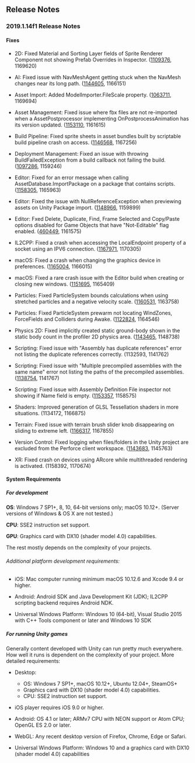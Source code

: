 ## Release Notes

### 2019.1.14f1 Release Notes

#### Fixes

-   2D: Fixed Material and Sorting Layer fields of Sprite Renderer Component not showing Prefab Overrides in Inspector. ([1109376](https://issuetracker.unity3d.com/issues/material-and-sorting-layer-fields-of-sprite-renderer-component-do-not-show-prefab-overrides-in-inspector), 1169620)

-   AI: Fixed issue with NavMeshAgent getting stuck when the NavMesh changes near its long path. ([1144605](https://issuetracker.unity3d.com/issues/navmeshagent-gets-stuck-on-its-path-when-a-navmeshobstacle-with-carving-is-toggled-on-slash-off-nearby), 1166151)

-   Asset Import: Added ModelImporter.FileScale property. ([1063711](https://issuetracker.unity3d.com/issues/modelimporter-dot-filescale-no-longer-exists), 1169694)

-   Asset Management: Fixed issue where fbx files are not re-imported when a AssetPostprocessor implementing OnPostprocessAnimation has its version updated. ([1153110](https://issuetracker.unity3d.com/issues/asset-postprocessor-doesnt-reimport-fbx-file-with-animations-on-version-change-if-only-onpostprocessanimation-is-used), 1161615)

-   Build Pipeline: Fixed sprite sheets in asset bundles built by scriptable build pipeline crash on access. ([1146568](https://issuetracker.unity3d.com/issues/sprite-sheets-in-asset-bundles-built-by-scriptable-build-pipeline-crash-on-access), 1167256)

-   Deployment Management: Fixed an issue with throwing BuildFailedException from a build callback not failing the build. ([1097286](https://issuetracker.unity3d.com/issues/build-does-not-fail-when-using-buildfailedexception), 1159246)

-   Editor: Fixed for an error message when calling AssetDatabase.ImportPackage on a package that contains scripts. ([1158305](https://issuetracker.unity3d.com/issues/assetdatabase-dot-importpackage-throws-an-error-when-importing-a-unity-package-with-a-script-inside-of-it), 1165963)

-   Editor: Fixed the issue with NullReferenceException when previewing assets on Unity Package import. ([1148966](https://issuetracker.unity3d.com/issues/custom-package-preview-window-goes-gray-when-clicking-on-image-files), 1159899)

-   Editor: Fxed Delete, Duplicate, Find, Frame Selected and Copy/Paste options disabled for Game Objects that have \"Not-Editable\" flag enabled. ([460449](https://issuetracker.unity3d.com/issues/delete-duplicate-find-frame-selected-and-copy-slash-paste-are-not-working-on-gameobjects-which-have-noteditable-flag-enabled), 1161575)

-   IL2CPP: Fixed a crash when accessing the LocalEndpoint property of a socket using an IPV6 connection. ([1167971](https://issuetracker.unity3d.com/issues/constructor-ipendpoint-ipadress-int-throws-an-exception-when-using-ipv6-tcp-streams-in-il2cpp-builds), 1170305)

-   macOS: Fixed a crash when changing the graphics device in preferences. ([1165004](https://issuetracker.unity3d.com/issues/unity-editor-crashes-when-switching-device-to-use-in-preferences-settings), 1166015)

-   macOS: Fixed a rare crash issue with the Editor build when creating or closing new windows. ([1151695](https://issuetracker.unity3d.com/issues/mac-os-crash-on-rendereventscontext-removecommandbuffers-when-closing-a-window), 1165409)

-   Particles: Fixed ParticleSystem bounds calculations when using stretched particles and a negative velocity scale. ([1160531](https://issuetracker.unity3d.com/issues/cone-shaped-particle-systems-bounds-are-smaller-when-renderer-mode-stretched-billboard-speed-scale-has-negative-value), 1163758)

-   Particles: Fixed ParticleSystem prewarm not locating WindZones, ForceFields and Colliders during Awake. ([1122824](https://issuetracker.unity3d.com/issues/wind-zone-effect-is-not-prewarped-on-a-particle-system-after-reopening-the-project), 1164546)

-   Physics 2D: Fixed implicitly created static ground-body shown in the static body count in the profiler 2D physics area. ([1143465](https://issuetracker.unity3d.com/issues/profiler-shows-1-static-body-under-physics-2d-when-profiling-an-empty-scene), 1148738)

-   Scripting: Fixed issue with \"Assembly has duplicate references\" error not listing the duplicate references correctly. (1132593, 1141762)

-   Scripting: Fixed issue with \"Multiple precompiled assemblies with the same name\" error not listing the paths of the precompiled assemblies. ([1138754](https://issuetracker.unity3d.com/issues/precompiledassemblyexception-does-not-show-file-paths-in-its-message-when-there-are-few-assemblies-with-the-same-name), 1141767)

-   Scripting: Fixed issue with Assembly Definition File inspector not showing if Name field is empty. ([1153357](https://issuetracker.unity3d.com/issues/assembly-definition-breaks-inspector-without-the-ability-to-fix-it-manually-when-its-name-is-set-to-none), 1158575)

-   Shaders: Improved generation of GLSL Tessellation shaders in more situations. (1134172, 1166875)

-   Terrain: Fixed issue with terrain brush slider knob disappearing on sliding to extreme left. ([1166317](https://issuetracker.unity3d.com/issues/terrain-brush-size-slider-indicator-disappears-when-moving-it-to-the-left-side), 1167855)

-   Version Control: Fixed logging when files/folders in the Unity project are excluded from the Perforce client workspace. ([1143683](https://issuetracker.unity3d.com/issues/vcs-console-constantly-prints-warning-if-file-is-excluded-from-workspace), 1145763)

-   XR: Fixed crash on devices using ARcore while multithreaded rendering is activated. (1158392, 1170674)

#### System Requirements

##### For development

**OS**: Windows 7 SP1+, 8, 10, 64-bit versions only; macOS 10.12+. (Server versions of Windows & OS X are not tested.)

**CPU**: SSE2 instruction set support.

**GPU**: Graphics card with DX10 (shader model 4.0) capabilities.

The rest mostly depends on the complexity of your projects.

###### Additional platform development requirements:

-   iOS: Mac computer running minimum macOS 10.12.6 and Xcode 9.4 or higher.

-   Android: Android SDK and Java Development Kit (JDK); IL2CPP scripting backend requires Android NDK.

-   Universal Windows Platform: Windows 10 (64-bit), Visual Studio 2015 with C++ Tools component or later and Windows 10 SDK

##### For running Unity games

Generally content developed with Unity can run pretty much everywhere. How well it runs is dependent on the complexity of your project. More detailed requirements:

-   Desktop:

    -   OS: Windows 7 SP1+, macOS 10.12+, Ubuntu 12.04+, SteamOS+
    -   Graphics card with DX10 (shader model 4.0) capabilities.
    -   CPU: SSE2 instruction set support.

-   iOS player requires iOS 9.0 or higher.

-   Android: OS 4.1 or later; ARMv7 CPU with NEON support or Atom CPU; OpenGL ES 2.0 or later.

-   WebGL: Any recent desktop version of Firefox, Chrome, Edge or Safari.

-   Universal Windows Platform: Windows 10 and a graphics card with DX10 (shader model 4.0) capabilities
